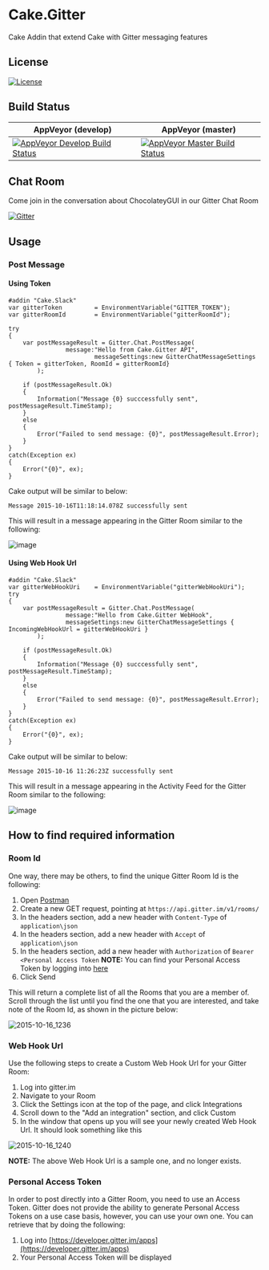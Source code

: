 # Cake.Gitter
Cake Addin that extend Cake with Gitter messaging features

## License
[![License](http://img.shields.io/:license-mit-blue.svg)](http://gep13.mit-license.org)

## Build Status

AppVeyor (develop)  | AppVeyor (master)
------------- | -------------
[![AppVeyor Develop Build Status](https://ci.appveyor.com/api/projects/status/j27gftbv67vgq05r/branch/develop?svg=true)](https://ci.appveyor.com/project/GaryEwanPark/cake-gitter) | [![AppVeyor Master Build Status](https://ci.appveyor.com/api/projects/status/j27gftbv67vgq05r/branch/master?svg=true)](https://ci.appveyor.com/project/GaryEwanPark/cake-gitter)


## Chat Room

Come join in the conversation about ChocolateyGUI in our Gitter Chat Room

[![Gitter](https://badges.gitter.im/Join%20Chat.svg)](https://gitter.im/gep13/Cake.Gitter?utm_source=badge&utm_medium=badge&utm_campaign=pr-badge)

## Usage

### Post Message

#### Using Token

```
#addin "Cake.Slack"
var gitterToken         = EnvironmentVariable("GITTER_TOKEN");
var gitterRoomId        = EnvironmentVariable("gitterRoomId");

try
{
    var postMessageResult = Gitter.Chat.PostMessage(
                message:"Hello from Cake.Gitter API",
				        messageSettings:new GitterChatMessageSettings { Token = gitterToken, RoomId = gitterRoomId}
        );

    if (postMessageResult.Ok)
    {
        Information("Message {0} succcessfully sent", postMessageResult.TimeStamp);
    }
    else
    {
        Error("Failed to send message: {0}", postMessageResult.Error);
    }
}
catch(Exception ex)
{
    Error("{0}", ex);
}
```

Cake output will be similar to below:

```
Message 2015-10-16T11:18:14.078Z successfully sent
```

This will result in a message appearing in the Gitter Room similar to the following:

![image](https://cloud.githubusercontent.com/assets/1271146/10540458/1c5fd648-7400-11e5-9529-1f3729850300.png)

#### Using Web Hook Url

```
#addin "Cake.Slack"
var gitterWebHookUri    = EnvironmentVariable("gitterWebHookUri");
try
{
    var postMessageResult = Gitter.Chat.PostMessage(
                message:"Hello from Cake.Gitter WebHook",
                messageSettings:new GitterChatMessageSettings { IncomingWebHookUrl = gitterWebHookUri }
        );

    if (postMessageResult.Ok)
    {
        Information("Message {0} succcessfully sent", postMessageResult.TimeStamp);
    }
    else
    {
        Error("Failed to send message: {0}", postMessageResult.Error);
    }
}
catch(Exception ex)
{
    Error("{0}", ex);
}
```

Cake output will be similar to below:

```
Message 2015-10-16 11:26:23Z successfully sent
```

This will result in a message appearing in the Activity Feed for the Gitter Room similar to the following:

![image](https://cloud.githubusercontent.com/assets/1271146/10540466/2eb1905c-7400-11e5-89ad-6e58b6b7508b.png)

## How to find required information

### Room Id

One way, there may be others, to find the unique Gitter Room Id is the following:

1. Open [Postman](https://www.getpostman.com/)
2. Create a new GET request, pointing at `https://api.gitter.im/v1/rooms/`
3. In the headers section, add a new header with `Content-Type` of `application\json`
4. In the headers section, add a new header with `Accept` of `application\json`
5. In the headers section, add a new header with `Authorization` of `Bearer <Personal Access Token`  **NOTE:** You can find your Personal Access Token by logging into [here](https://developer.gitter.im/apps)
6. Click Send

This will return a complete list of all the Rooms that you are a member of.  Scroll through the list until you find the one that you are interested, and take note of the Room Id, as shown in the picture below:

![2015-10-16_1236](https://cloud.githubusercontent.com/assets/1271146/10540744/b83d5110-7402-11e5-96bd-d7557da43ee6.png)

### Web Hook Url

Use the following steps to create a Custom Web Hook Url for your Gitter Room:

1. Log into gitter.im
2. Navigate to your Room
3. Click the Settings icon at the top of the page, and click Integrations
4. Scroll down to the "Add an integration" section, and click Custom
5. In the window that opens up you will see your newly created Web Hook Url.  It should look something like this

![2015-10-16_1240](https://cloud.githubusercontent.com/assets/1271146/10540791/31dc4814-7403-11e5-9f55-5f40dbbace84.png)

**NOTE:** The above Web Hook Url is a sample one, and no longer exists.

### Personal Access Token

In order to post directly into a Gitter Room, you need to use an Access Token.  Gitter does not provide the ability to generate Personal Access Tokens on a use case basis, however, you can use your own one.  You can retrieve that by doing the following:

1. Log into [https://developer.gitter.im/apps](https://developer.gitter.im/apps)
2. Your Personal Access Token will be displayed
